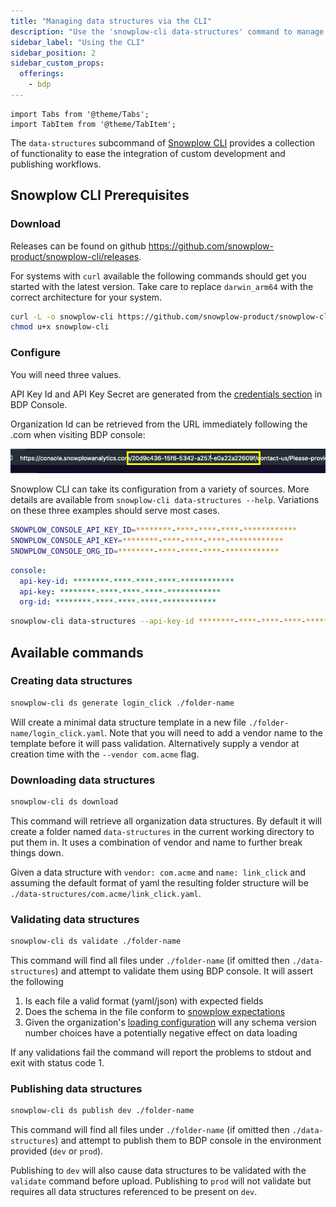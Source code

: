```yaml
---
title: "Managing data structures via the CLI"
description: "Use the 'snowplow-cli data-structures' command to manage your data structures."
sidebar_label: "Using the CLI"
sidebar_position: 2
sidebar_custom_props:
  offerings:
    - bdp
---
```


```mdx-code-block
import Tabs from '@theme/Tabs';
import TabItem from '@theme/TabItem';
```

The `data-structures` subcommand of [Snowplow CLI](https://github.com/snowplow-product/snowplow-cli) provides a collection of functionality to ease the integration of custom development and publishing workflows.

## Snowplow CLI Prerequisites

### Download

Releases can be found on github https://github.com/snowplow-product/snowplow-cli/releases.

For systems with `curl` available the following commands should get you started with the latest version. Take care to replace `darwin_arm64` with the correct architecture for your system.

```bash
curl -L -o snowplow-cli https://github.com/snowplow-product/snowplow-cli/releases/latest/download/snowplow-cli_darwin_arm64
chmod u+x snowplow-cli
```

### Configure

You will need three values.

API Key Id and API Key Secret are generated from the [credentials section](https://console.snowplowanalytics.com/credentials) in BDP Console.

Organization Id can be retrieved from the URL immediately following the .com when visiting BDP console:

![](images/orgID.png)

Snowplow CLI can take its configuration from a variety of sources. More details are available from `snowplow-cli data-structures --help`. Variations on these three examples should serve most cases.

<Tabs groupId="config">
  <TabItem value="env" label="env variables" default>

  ```bash
  SNOWPLOW_CONSOLE_API_KEY_ID=********-****-****-****-************
  SNOWPLOW_CONSOLE_API_KEY=********-****-****-****-************
  SNOWPLOW_CONSOLE_ORG_ID=********-****-****-****-************
  ```

  </TabItem>
  <TabItem value="defaultconfig" label="$HOME/.config/snowplow/snowplow.yml" >

  ```yaml
  console:
    api-key-id: ********-****-****-****-************
    api-key: ********-****-****-****-************
    org-id: ********-****-****-****-************
  ```

  </TabItem>
  <TabItem value="args" label="inline arguments" >

  ```bash
  snowplow-cli data-structures --api-key-id ********-****-****-****-************ --api-key ********-****-****-****-************ --org-id ********-****-****-****-************
  ```

  </TabItem>
</Tabs>


## Available commands

### Creating data structures

```bash
snowplow-cli ds generate login_click ./folder-name

```

Will create a minimal data structure template in a new file `./folder-name/login_click.yaml`. Note that you will need to add a vendor name to the template before it will pass validation. Alternatively supply a vendor at creation time with the `--vendor com.acme` flag.


### Downloading data structures

```bash
snowplow-cli ds download 
```

This command will retrieve all organization data structures. By default it will create a folder named `data-structures` in the current working directory to put them in. It uses a combination of vendor and name to further break things down.

Given a data structure with `vendor: com.acme` and `name: link_click` and assuming the default format of yaml the resulting folder structure will be `./data-structures/com.acme/link_click.yaml`.


### Validating data structures

```bash
snowplow-cli ds validate ./folder-name
```

This command will find all files under `./folder-name` (if omitted then `./data-structures`) and attempt to validate them using BDP console. It will assert the following

1. Is each file a valid format (yaml/json) with expected fields
2. Does the schema in the file conform to [snowplow expectations](/docs/understanding-your-pipeline/schemas/#the-anatomy-of-a-schema)
3. Given the organization's [loading configuration](/docs/storing-querying/loading-process/) will any schema version number choices have a potentially negative effect on data loading

If any validations fail the command will report the problems to stdout and exit with status code 1.


### Publishing data structures

```bash
snowplow-cli ds publish dev ./folder-name
```

This command will find all files under `./folder-name` (if omitted then `./data-structures`) and attempt to publish them to BDP console in the environment provided (`dev` or `prod`).

Publishing to `dev` will also cause data structures to be validated with the `validate` command before upload. Publishing to `prod` will not validate but requires all data structures referenced to be present on `dev`.



